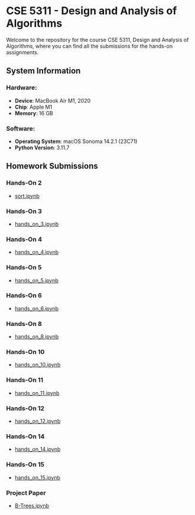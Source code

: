 # CSE 5311 - Design and Analysis of Algorithms

Welcome to the repository for the course CSE 5311, Design and Analysis of Algorithms, where you can find all the submissions for the hands-on assignments.

## System Information

### Hardware:
- **Device**: MacBook Air M1, 2020
- **Chip**: Apple M1
- **Memory**: 16 GB

### Software:
- **Operating System**: macOS Sonoma 14.2.1 (23C71)
- **Python Version**: 3.11.7

## Homework Submissions

### Hands-On 2
- [sort.ipynb](Hands_On_2/sort.ipynb)

### Hands-On 3
- [hands_on_3.ipynb](Hands_On_3/hands_on_3.ipynb)

### Hands-On 4
- [hands_on_4.ipynb](Hands_On_4/hands_on_4.ipynb)

### Hands-On 5
- [hands_on_5.ipynb](Hands_On_5/hands_on_5.ipynb)

### Hands-On 6
- [hands_on_6.ipynb](Hands_On_6/hands_on_6.ipynb)

### Hands-On 8
- [hands_on_8.ipynb](Hands_On_8/hands_on_8.ipynb)

### Hands-On 10
- [hands_on_10.ipynb](Hands_On_10/hands_on_10.ipynb)

### Hands-On 11
- [hands_on_11.ipynb](Hands_On_11/hands_on_11.ipynb)

### Hands-On 12
- [hands_on_12.ipynb](Hands_On_12/hands_on_12.ipynb)

### Hands-On 14
- [hands_on_14.ipynb](Hands_On_14/hands_on_14.ipynb)

### Hands-On 15
- [hands_on_15.ipynb](Hands_On_15/hands_on_15.ipynb)

### Project Paper
- [B-Trees.ipynb](Project_Paper/B-Trees.ipynb)
  
